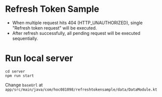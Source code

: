 # Refresh Token Sample

- When multiple request hits 404 (HTTP_UNAUTHORIZED), single "Refresh token request" will be executed.
- After refresh successfully, all pending request will be executed sequentially.

# Run local server
```
cd server
npm run start
```

Change `baseUrl` at `app/src/main/java/com/hoc081098/refreshtokensample/data/DataModule.kt`